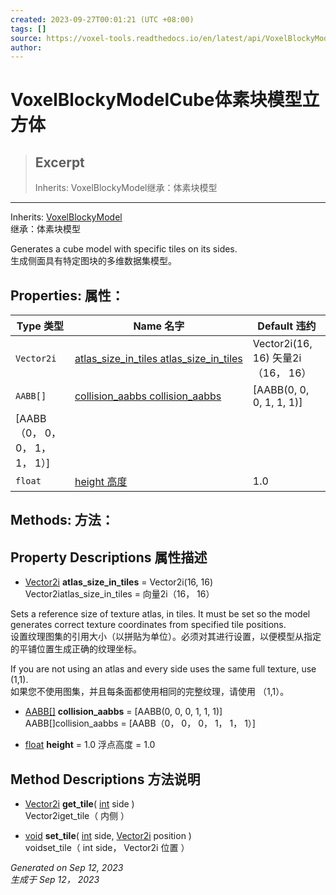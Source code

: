 ```yaml
---
created: 2023-09-27T00:01:21 (UTC +08:00)
tags: []
source: https://voxel-tools.readthedocs.io/en/latest/api/VoxelBlockyModelCube/
author: 
---
```


# VoxelBlockyModelCube体素块模型立方体

> ## Excerpt
> Inherits: VoxelBlockyModel继承：体素块模型

---
Inherits: [VoxelBlockyModel](https://voxel-tools.readthedocs.io/en/latest/api/VoxelBlockyModel/)  
继承：体素块模型

Generates a cube model with specific tiles on its sides.  
生成侧面具有特定图块的多维数据集模型。

## Properties: 属性：

| Type 类型 | Name 名字 | Default 违约 |
| --- | --- | --- |
| `Vector2i` | [atlas\_size\_in\_tiles atlas\_size\_in\_tiles](https://voxel-tools.readthedocs.io/en/latest/api/VoxelBlockyModelCube/#i_atlas_size_in_tiles) | Vector2i(16, 16) 矢量2i（16， 16） |
| `AABB[]` | [collision\_aabbs collision\_aabbs](https://voxel-tools.readthedocs.io/en/latest/api/VoxelBlockyModelCube/#i_collision_aabbs) | \[AABB(0, 0, 0, 1, 1, 1)\]  
\[AABB（0， 0， 0， 1， 1， 1）\] |
| `float` | [height 高度](https://voxel-tools.readthedocs.io/en/latest/api/VoxelBlockyModelCube/#i_height) | 1.0 |

## Methods: 方法：

## Property Descriptions 属性描述

-   [Vector2i](https://docs.godotengine.org/en/stable/classes/class_vector2i.html) **atlas\_size\_in\_tiles** = Vector2i(16, 16)  
    Vector2iatlas\_size\_in\_tiles = 向量2i（16， 16）

Sets a reference size of texture atlas, in tiles. It must be set so the model generates correct texture coordinates from specified tile positions.  
设置纹理图集的引用大小（以拼贴为单位）。必须对其进行设置，以便模型从指定的平铺位置生成正确的纹理坐标。

If you are not using an atlas and every side uses the same full texture, use (1,1).  
如果您不使用图集，并且每条面都使用相同的完整纹理，请使用 （1,1）。

-   [AABB\[\]](https://docs.godotengine.org/en/stable/classes/class_aabb[].html) **collision\_aabbs** = \[AABB(0, 0, 0, 1, 1, 1)\]  
    AABB\[\]collision\_aabbs = \[AABB（0， 0， 0， 1， 1， 1）\]
    
-   [float](https://docs.godotengine.org/en/stable/classes/class_float.html) **height** = 1.0 浮点高度 = 1.0
    

## Method Descriptions 方法说明

-   [Vector2i](https://docs.godotengine.org/en/stable/classes/class_vector2i.html) **get\_tile**( [int](https://docs.godotengine.org/en/stable/classes/class_int.html) side )  
    Vector2iget\_tile（ 内侧 ）
    
-   [void](https://voxel-tools.readthedocs.io/en/latest/api/VoxelBlockyModelCube/#) **set\_tile**( [int](https://docs.godotengine.org/en/stable/classes/class_int.html) side, [Vector2i](https://docs.godotengine.org/en/stable/classes/class_vector2i.html) position )  
    voidset\_tile（ int side， Vector2i 位置 ）
    

_Generated on Sep 12, 2023  
生成于 Sep 12， 2023_
